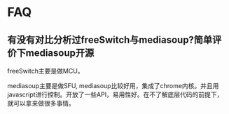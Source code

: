 # FAQ
## 有没有对比分析过freeSwitch与mediasoup?简单评价下mediasoup开源

freeSwitch主要是做MCU。

mediasoup主要是做SFU, mediasoup比较好用，集成了chrome内核。并且用javascript进行控制。开放了一些API，易用性好。在不了解底层代码的前提下，就可以拿来做很多事情。

